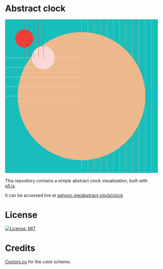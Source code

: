 # Abstract clock

![The clock]( 	clock-image.png)

This repository contains a simple abstract clock visualization, built with [p5.js](https://p5js.org/).

It can be accessed live at [sahovic.me/abstract-clock/clock](http://sahovic.me/abstract-clock/clock).

# License

[![License: MIT](https://img.shields.io/badge/License-MIT-yellow.svg)](https://opensource.org/licenses/MIT)

# Credits

[Coolors.co](https://coolors.co/) for the color scheme.
